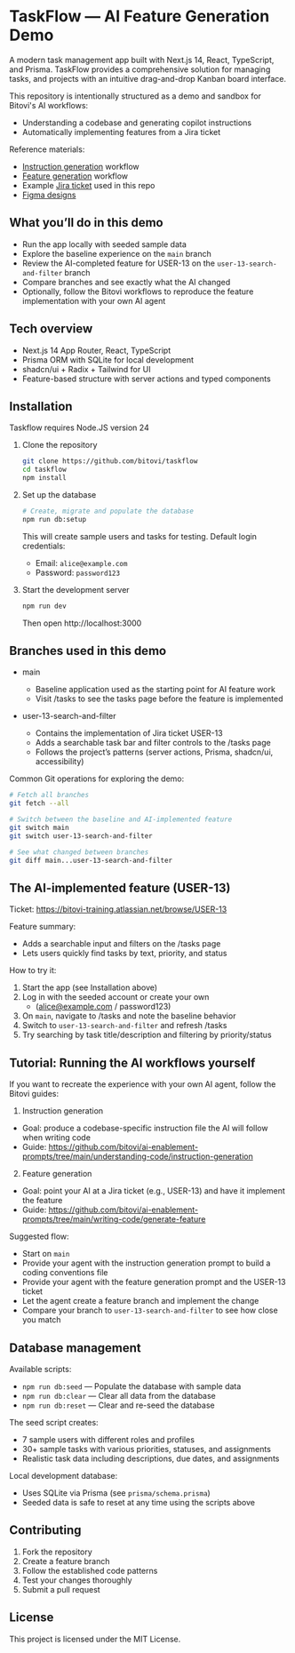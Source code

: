 # TaskFlow — AI Feature Generation Demo

A modern task management app built with Next.js 14, React, TypeScript, and Prisma. TaskFlow provides a comprehensive solution for managing tasks, and projects with an intuitive drag-and-drop Kanban board interface.

This repository is intentionally structured as a demo and sandbox for Bitovi's AI workflows:
- Understanding a codebase and generating copilot instructions
- Automatically implementing features from a Jira ticket

Reference materials:
- [Instruction generation](https://github.com/bitovi/ai-enablement-prompts/tree/main/understanding-code/instruction-generation) workflow
- [Feature generation](https://github.com/bitovi/ai-enablement-prompts/tree/main/writing-code/generate-feature) workflow 
- Example [Jira ticket](https://bitovi-training.atlassian.net/browse/USER-13) used in this repo
- [Figma designs](https://www.figma.com/design/TvHxpQ3z4Zq5JWOVUkgLlU/Tasks-Search-and-Filter?m=auto&t=ehht6F82l82y3XIW-6)

## What you’ll do in this demo

- Run the app locally with seeded sample data
- Explore the baseline experience on the `main` branch
- Review the AI-completed feature for USER-13 on the `user-13-search-and-filter` branch
- Compare branches and see exactly what the AI changed
- Optionally, follow the Bitovi workflows to reproduce the feature implementation with your own AI agent

## Tech overview

- Next.js 14 App Router, React, TypeScript
- Prisma ORM with SQLite for local development
- shadcn/ui + Radix + Tailwind for UI
- Feature-based structure with server actions and typed components

## Installation

Taskflow requires Node.JS version 24

1. Clone the repository
   ```bash
   git clone https://github.com/bitovi/taskflow
   cd taskflow
   npm install
   ```

2. Set up the database
   ```bash
   # Create, migrate and populate the database
   npm run db:setup
   ```
   This will create sample users and tasks for testing. Default login credentials:
   - Email: `alice@example.com`
   - Password: `password123`

3. Start the development server
   ```bash
   npm run dev
   ```
   Then open http://localhost:3000

## Branches used in this demo

- main
  - Baseline application used as the starting point for AI feature work
  - Visit /tasks to see the tasks page before the feature is implemented

- user-13-search-and-filter
  - Contains the implementation of Jira ticket USER-13
  - Adds a searchable task bar and filter controls to the /tasks page
  - Follows the project’s patterns (server actions, Prisma, shadcn/ui, accessibility)

Common Git operations for exploring the demo:
```bash
# Fetch all branches
git fetch --all

# Switch between the baseline and AI-implemented feature
git switch main
git switch user-13-search-and-filter

# See what changed between branches
git diff main...user-13-search-and-filter
```

## The AI-implemented feature (USER-13)

Ticket: https://bitovi-training.atlassian.net/browse/USER-13

Feature summary:
- Adds a searchable input and filters on the /tasks page
- Lets users quickly find tasks by text, priority, and status

How to try it:
1. Start the app (see Installation above)
2. Log in with the seeded account or create your own 
   - (alice@example.com / password123)
3. On `main`, navigate to /tasks and note the baseline behavior
4. Switch to `user-13-search-and-filter` and refresh /tasks
5. Try searching by task title/description and filtering by priority/status

## Tutorial: Running the AI workflows yourself

If you want to recreate the experience with your own AI agent, follow the Bitovi guides:

1) Instruction generation
- Goal: produce a codebase-specific instruction file the AI will follow when writing code
- Guide: https://github.com/bitovi/ai-enablement-prompts/tree/main/understanding-code/instruction-generation

2) Feature generation
- Goal: point your AI at a Jira ticket (e.g., USER-13) and have it implement the feature
- Guide: https://github.com/bitovi/ai-enablement-prompts/tree/main/writing-code/generate-feature

Suggested flow:
- Start on `main`
- Provide your agent with the instruction generation prompt to build a coding conventions file
- Provide your agent with the feature generation prompt and the USER-13 ticket
- Let the agent create a feature branch and implement the change
- Compare your branch to `user-13-search-and-filter` to see how close you match

## Database management

Available scripts:
- `npm run db:seed` — Populate the database with sample data
- `npm run db:clear` — Clear all data from the database
- `npm run db:reset` — Clear and re-seed the database

The seed script creates:
- 7 sample users with different roles and profiles
- 30+ sample tasks with various priorities, statuses, and assignments
- Realistic task data including descriptions, due dates, and assignments

Local development database:
- Uses SQLite via Prisma (see `prisma/schema.prisma`)
- Seeded data is safe to reset at any time using the scripts above

## Contributing

1. Fork the repository
2. Create a feature branch
3. Follow the established code patterns
4. Test your changes thoroughly
5. Submit a pull request

## License

This project is licensed under the MIT License.
